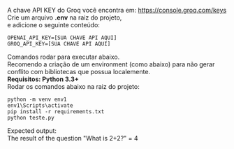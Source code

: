 A chave API KEY do Groq você encontra em: https://console.groq.com/keys  
Crie um arquivo **.env** na raiz do projeto,  
e adicione o seguinte conteúdo:  
```
OPENAI_API_KEY=[SUA CHAVE API AQUI]  
GROQ_API_KEY=[SUA CHAVE API AQUI]
```

Comandos rodar para executar abaixo.  
Recomendo a criação de um environment (como abaixo) para não gerar conflito com bibliotecas que possua localemente.  
**Requisitos: Python 3.3+**  
Rodar os comandos abaixo na raiz do projeto:
``` 
python -m venv env1
env1\Scripts\activate
pip install -r requirements.txt
python teste.py
```
Expected output:  
The result of the question "What is 2+2?" = 4
